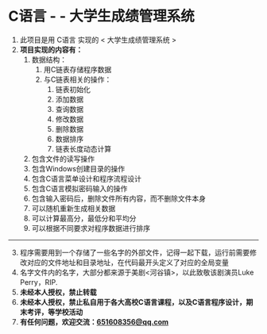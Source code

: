 # C语言 - - 大学生成绩管理系统
1. 此项目是用 C语言 实现的 < 大学生成绩管理系统 >
2. **项目实现的内容有：**
    1. 数据结构：
        1. 用C链表存储程序数据
        2. 与C链表相关的操作：
            1. 链表初始化
            2. 添加数据
            3. 查询数据
            4. 修改数据
            5. 删除数据
            6. 数据排序
            7. 链表长度动态计算
    2. 包含文件的读写操作
    3. 包含Windows创建目录的操作
    4. 包含C语言菜单设计和程序流程设计
    5. 包含C语言模拟密码输入的操作
    6. 包含输入密码后，删除文件所有内容，而不删除文件本身
    7. 可以随机重新生成相关数据
    8. 可以计算最高分，最低分和平均分
    9. 可以根据不同要求对程序数据进行排序
---
3. 程序需要用到一个存储了一些名字的外部文件，记得一起下载，运行前需要修改对应的文件地址和目录地址，在代码最开头定义了对应的全局变量
4. 名字文件内的名字，大部分都来源于美剧<河谷镇>，以此致敬该剧演员Luke Perry，RIP.
5. **未经本人授权，禁止转载**
6. **未经本人授权，禁止私自用于各大高校C语言课程，以及C语言程序设计，期末考评，等学校活动**
7. **有任何问题，欢迎交流：651608356@qq.com**